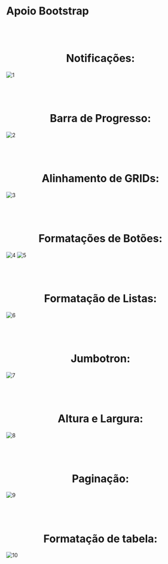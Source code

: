 # Apoio Bootstrap

<br><br>
# <div align="center"> Notificações: </div>
![1](https://user-images.githubusercontent.com/86329011/205179833-157d324a-e0f4-4113-9e7e-258fba259b9d.PNG) <br><br><br><br>
# <div align="center"> Barra de Progresso: </div>
![2](https://user-images.githubusercontent.com/86329011/205179843-a4a8109c-bc66-4e91-b5a1-a75c446ca91c.PNG)<br><br><br><br>
# <div align="center"> Alinhamento de GRIDs: </div>
![3](https://user-images.githubusercontent.com/86329011/205179848-598ba295-3195-4df7-beed-94c11d4cdbf8.PNG)<br><br><br><br>
# <div align="center"> Formatações de Botões: </div>
![4](https://user-images.githubusercontent.com/86329011/205179853-81cdaba6-cf4b-47b8-be1f-748a1f01b68d.PNG)
![5](https://user-images.githubusercontent.com/86329011/205179857-3399e225-cfbb-4c2c-b403-b016b0479c41.PNG)<br><br><br><br>
# <div align="center"> Formatação de Listas: </div>
![6](https://user-images.githubusercontent.com/86329011/205179861-65c145ec-6606-4eac-8503-ba1f6eb9935c.PNG)<br><br><br><br>
# <div align="center"> Jumbotron: </div>
![7](https://user-images.githubusercontent.com/86329011/205179867-d70dbedf-168b-44fe-91fa-797b9482ef31.PNG)<br><br><br><br>
# <div align="center"> Altura e Largura: </div>
![8](https://user-images.githubusercontent.com/86329011/205179874-8c016d79-58b5-4d3a-971a-ba0348583213.PNG)<br><br><br><br>
# <div align="center"> Paginação: </div>
![9](https://user-images.githubusercontent.com/86329011/205179881-c90c82ab-08fe-4a81-8688-2531cf03bc55.PNG)<br><br><br><br>
# <div align="center"> Formatação de tabela: </div>
![10](https://user-images.githubusercontent.com/86329011/205179885-3a8c322c-46e7-482b-9637-ed9ab79bb57a.PNG)
